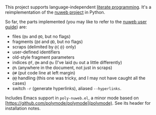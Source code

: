 This project supports language-independent [literate programming](https://en.wikipedia.org/wiki/Literate_programming). It's a reimplementation of the [nuweb project](https://sourceforge.net/projects/nuweb/) in Python.

So far, the parts implemented (you may like to refer to the [nuweb user guide](http://nuweb.sourceforge.net/nuwebdoc.pdf)) are:

* files (`@o` and `@O`, but no flags)
* fragments (`@d` and `@D`, but no flags)
* scraps (delimited by `@{` `@}` only)
* user-defined identifiers
* old-style fragment parameters
* indices `@f`, `@m` and `@u` (I've laid `@u` out a little differently)
* `@%` (anywhere in the document, not just in scraps)
* `@#` (put code line at left margin)
* `@@` handling (this one was tricky, and I may not have caught all the cases)
* switch `-r` (generate hyperlinks), aliased `--hyperlinks`.

Includes Emacs support in `poly-nuweb.el`, a minor mode based
on [https://github.com/polymode/polymode](polymode). See its header
for installation notes.
